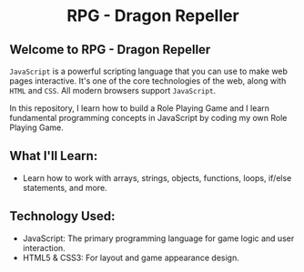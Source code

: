 <div align="center">
<h1>RPG - Dragon Repeller</h1>
</div>

## Welcome to RPG - Dragon Repeller
`JavaScript` is a powerful scripting language that you can use to make web pages interactive. It's one of the core technologies of the web, along with `HTML` and `CSS`. All modern browsers support `JavaScript`.

In this repository, I learn how to build a Role Playing Game and I learn fundamental programming concepts in JavaScript by coding my own Role Playing Game.

## What I'll Learn:
- Learn how to work with arrays, strings, objects, functions, loops, if/else statements, and more.

## Technology Used:
- JavaScript: The primary programming language for game logic and user interaction.
- HTML5 & CSS3: For layout and game appearance design.